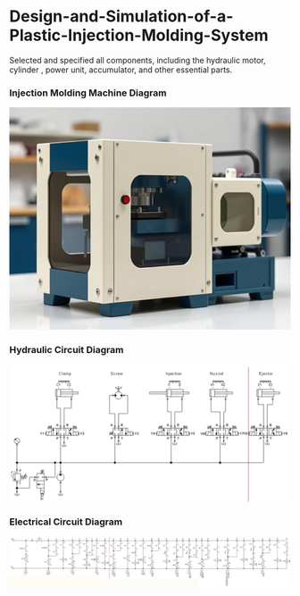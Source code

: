 # Design-and-Simulation-of-a-Plastic-Injection-Molding-System
Selected and specified all components, including the hydraulic motor, cylinder , power unit, accumulator, and other essential parts.
### Injection Molding Machine Diagram
![Injection Molding Machine](https://github.com/PghGolafshan/Design-and-Simulation-of-a-Plastic-Injection-Molding-System/blob/main/Injection.M.M.png?raw=true)

### Hydraulic Circuit Diagram
![Hydraulic Circuit](https://github.com/PghGolafshan/Design-and-Simulation-of-a-Plastic-Injection-Molding-System/blob/main/HydrulicCircuit.png?raw=true)

### Electrical Circuit Diagram
![Electrical Circuit](https://github.com/PghGolafshan/Design-and-Simulation-of-a-Plastic-Injection-Molding-System/blob/main/ElectricalCircuit.png?raw=true)
